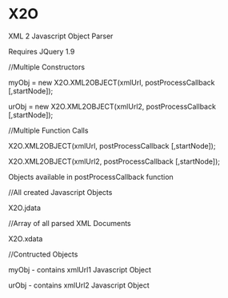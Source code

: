 # X2O
XML 2 Javascript Object Parser

Requires JQuery 1.9

//Multiple Constructors

myObj = new X2O.XML2OBJECT(xmlUrl, postProcessCallback [,startNode]);

urObj = new X2O.XML2OBJECT(xmlUrl2, postProcessCallback [,startNode]);

			
//Multiple Function Calls

X2O.XML2OBJECT(xmlUrl, postProcessCallback [,startNode]);

X2O.XML2OBJECT(xmlUrl2, postProcessCallback [,startNode]);


Objects available in postProcessCallback function

  //All created Javascript Objects
  
  X2O.jdata
  
  //Array of all parsed XML Documents
  
  X2O.xdata
  
  //Contructed Objects
  
  myObj - contains xmlUrl1 Javascript Object
  
  urObj - contains xmlUrl2 Javascript Object
  
  
